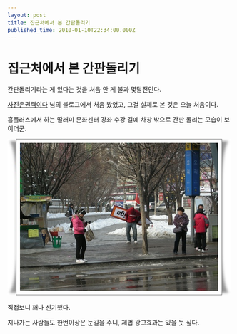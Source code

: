 ```yaml
---
layout: post
title: 집근처에서 본 간판돌리기
published_time: 2010-01-10T22:34:00.000Z
---
```


# 집근처에서 본 간판돌리기


간판돌리기라는 게 있다는 것을 처음 안 게 불과 몇달전인다.

[사진은권력이다](http://photohistory.tistory.com/6987) 님의 블로그에서 처음 봤었고, 그걸 실제로 본 것은 오늘 처음이다.

홈플러스에서 하는 딸래미 문화센터 강좌 수강 길에 차창 밖으로 간판 돌리는 모습이 보이더군.

![](../pds/201001/10/80/a0109780_4b49d615b64a0.jpg)

직접보니 꽤나 신기했다.

지나가는 사람들도 한번이상은 눈길을 주니, 제법 광고효과는 있을 듯 싶다.

